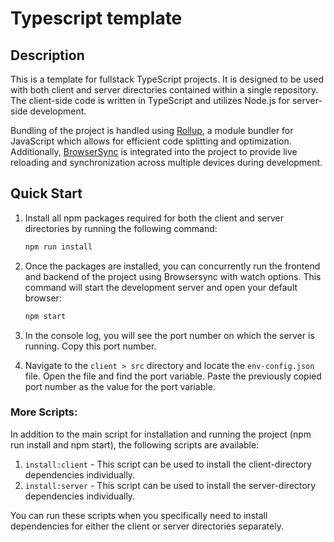 # Typescript template

## Description

This is a template for fullstack TypeScript projects. It is designed to be used with both client and server directories contained within a single repository. The client-side code is written in TypeScript and utilizes Node.js for server-side development.

Bundling of the project is handled using [Rollup](https://rollupjs.org/guide/en/), a module bundler for JavaScript which allows for efficient code splitting and optimization. Additionally, [BrowserSync](https://browsersync.io/) is integrated into the project to provide live reloading and synchronization across multiple devices during development.

## Quick Start

1. Install all npm packages required for both the client and server directories by running the following command:
   ```bash
   npm run install
   ```


2. Once the packages are installed, you can concurrently run the frontend and backend of the project using Browsersync with watch options. This command will start the development server and open your default browser:
   ```bash
   npm start
   ```

3. In the console log, you will see the port number on which the server is running. Copy this port number.
4. Navigate to the `client > src` directory and locate the `env-config.json` file. Open the file and find the port variable. Paste the previously copied port number as the value for the port variable.


### More Scripts:

In addition to the main script for installation and running the project (npm run install and npm start), the following scripts are available:

   1. `install:client` - This script can be used to install the client-directory dependencies individually.
   2. `install:server` - This script can be used to install the server-directory dependencies individually.

You can run these scripts when you specifically need to install dependencies for either the client or server directories separately.

